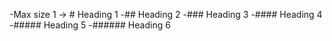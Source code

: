 -Max size 1 → # Heading 1 
-## Heading 2
-### Heading 3
-#### Heading 4
-##### Heading 5
-###### Heading 6

